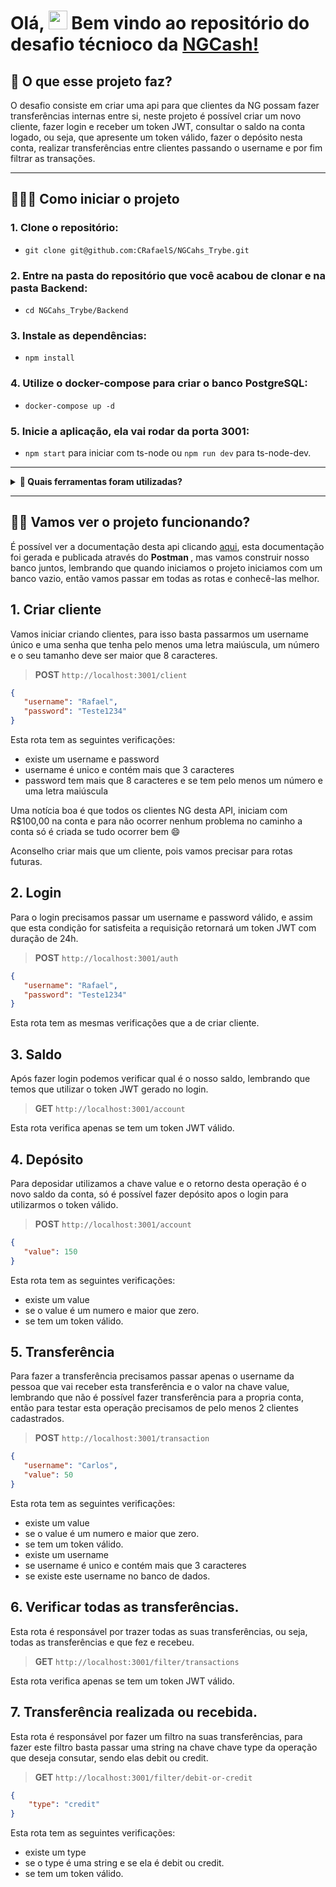 # Olá, <img src="https://raw.githubusercontent.com/kaueMarques/kaueMarques/master/hi.gif" width="30px" height="30px"> Bem vindo ao repositório do desafio técnioco da <a href="https://ng.cash/"  target="_blank">NGCash!</a>

## 🤔 O que esse projeto faz?
O desafio consiste em criar uma api para que clientes da NG possam fazer transferências internas entre si, neste projeto é possível criar um novo cliente, fazer login e receber um token JWT, consultar o saldo na conta logado, ou seja, que apresente um token válido, fazer o depósito nesta conta, realizar transferências entre clientes passando o username e por fim filtrar as transações. 

---

## 🤷🏽‍♀️ Como iniciar o projeto
### 1. Clone o repositório: 
* `git clone git@github.com:CRafaelS/NGCahs_Trybe.git`
### 2. Entre na pasta do repositório que você acabou de clonar e na pasta Backend: 
* `cd NGCahs_Trybe/Backend`
### 3. Instale as dependências: 
* `npm install`
### 4. Utilize o docker-compose para criar o banco PostgreSQL: 
* `docker-compose up -d`
### 5. Inicie a aplicação, ela vai rodar da porta 3001: 
* `npm start` para iniciar com ts-node ou `npm run dev` para ts-node-dev.

---
<details>
 <summary><strong>🔧 Quais ferramentas foram utilizadas?</strong></summary>

  - Linguagens:
    > Typescript
  - Ambiente de execução:
      > node.js, ts-node.
  - Frameworks:
    > Express, Express-async-errors
  - Banco de dados:
    > Postgres no Docker
  - ORM:
    > PrismaORM
  - Criptografia:
    > JsonWebToken, MD5
  - Variáveis de ambiente:
    > Dotenv
        
</details>

---
## 👨‍💻 Vamos ver o projeto funcionando? 

É possível ver a documentação desta api clicando <a href="https://documenter.getpostman.com/view/20953705/2s8YmRQ2Ao"  target="_blank">aqui</a>, esta documentação foi gerada e publicada através do <strong> Postman </strong>, mas vamos construir nosso banco juntos, lembrando que quando iniciamos o projeto iniciamos com um banco vazio, então vamos passar em todas as rotas e conhecê-las melhor.

## 1. Criar cliente
 Vamos iniciar criando clientes, para isso basta passarmos um username único e uma senha que tenha pelo menos uma letra maiúscula, um número e o seu tamanho deve ser maior que 8 caracteres.
 > <strong>POST</strong> `http://localhost:3001/client`

 ```json
 {
    "username": "Rafael",
    "password": "Teste1234"
 }
 ```
 Esta rota tem as seguintes verificações:
 - existe um username e password
 - username é unico e contém mais que 3 caracteres
 - password tem mais que 8 caracteres e se tem pelo menos um número e uma letra maiúscula

 Uma notícia boa é que todos os clientes NG desta API, iniciam com R$100,00 na conta e para não ocorrer nenhum problema no caminho a conta só é criada se tudo ocorrer bem 😄

 Aconselho criar mais que um cliente, pois vamos precisar para rotas futuras.

## 2. Login
 Para o login precisamos passar um username e password válido, e assim que esta condição for satisfeita a requisição retornará um token JWT com duração de 24h. 
 > <strong>POST</strong> `http://localhost:3001/auth`

 ```json
 {
    "username": "Rafael",
    "password": "Teste1234"
 }
 ```
 Esta rota tem as mesmas verificações que a de criar cliente.

## 3. Saldo
 Após fazer login podemos verificar qual é o nosso saldo, lembrando que temos que utilizar o token JWT gerado no login.
 > <strong>GET</strong> `http://localhost:3001/account`

 Esta rota verifica apenas se tem um token JWT válido.

## 4. Depósito
 Para deposidar utilizamos a chave value e o retorno desta operação é o novo saldo da conta, só é possível fazer depósito apos o login para utilizarmos o token válido.
 > <strong>POST</strong> `http://localhost:3001/account`

 ```json
 {
    "value": 150
 }
 ```
 Esta rota tem as seguintes verificações:
 - existe um value
 - se o value é um numero e maior que zero.
 - se tem um token válido.

## 5. Transferência
 Para fazer a transferência precisamos passar apenas o username da pessoa que vai receber esta transferência e o valor na chave value, lembrando que não é possível fazer transferência para a propria conta, então para testar esta operação precisamos de pelo menos 2 clientes cadastrados.
 > <strong>POST</strong> `http://localhost:3001/transaction`

 ```json
 {
    "username": "Carlos",
    "value": 50
 }
 ```
Esta rota tem as seguintes verificações:
 - existe um value
 - se o value é um numero e maior que zero.
 - se tem um token válido.
 - existe um username
 - se username é unico e contém mais que 3 caracteres
 - se existe este username no banco de dados.

## 6. Verificar todas as transferências.
 Esta rota é responsável por trazer todas as suas transferências, ou seja, todas as transferências e que fez e recebeu.
 > <strong>GET</strong> `http://localhost:3001/filter/transactions`

Esta rota verifica apenas se tem um token JWT válido.

## 7. Transferência realizada ou recebida.
 Esta rota é responsável por fazer um filtro na suas transferências, para fazer este filtro basta passar uma string na chave chave type da operação que deseja consutar, sendo elas debit ou credit.
 > <strong>GET</strong> `http://localhost:3001/filter/debit-or-credit`
```json
{
    "type": "credit"
}
```
Esta rota tem as seguintes verificações:
 - existe um type
 - se o type é uma string e se ela é debit ou credit.
 - se tem um token válido.

